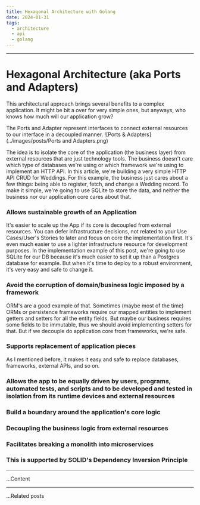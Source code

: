 ```yaml
---
title: Hexagonal Architecture with Golang
date: 2024-01-31
tags:
  - architecture
  - api
  - golang
---
```

---

# Hexagonal Architecture  (aka Ports and Adapters)
This architectural approach brings several benefits to a complex application. It might be bit a over for very simple ones, but anyways, who knows how much will our application grow?

The Ports and Adapter represent interfaces to connect external resources to our interface in a decoupled manner.
![Ports & Adapters](../images/posts/Ports and Adapters.png)

The idea is to isolate the core of the application (the business layer) from external resources that are just technology tools.
The business doesn't care which type of databases we're using or which framework we're using to implement an HTTP API.
In this article, we're building a very simple HTTP API CRUD for Weddings. For this example, the business just cares about a few things: being able to register, fetch, and change a Wedding record. To make it simple, we're going to use SQLite to store the data, and neither the business nor our application core cares about that.
### Allows sustainable growth of an Application
It's easier to scale up the App if its core is decoupled from external resources.
You can defer infrastructure decisions, not related to your Use Cases/User's Stories to later and focus on core the implementation first.
It's even much easier to use a lighter infrastructure resource for development purposes.
In the implementation example of this post, we're going to use SQLite for our DB because it's much easier to set it up than a Postgres database for example. But when it's time to deploy to a robust environment, it's very easy and safe to change it.

### Avoid the corruption of domain/business logic imposed by a framework
ORM's are a good example of that. Sometimes (maybe most of the time) ORMs or persistence frameworks require our mapped entities to implement getters and setters for all the entity fields. But maybe our business requires some fields to be immutable, thus we should avoid implementing setters for that.
But if we decouple do application core from frameworks, we're safe.
### Supports replacement of application pieces
As I mentioned before, it makes it easy and safe to replace databases, frameworks, external APIs, and so on.
### Allows the app to be equally driven by users, programs, automated tests, and scripts and to be developed and tested in isolation from its runtime devices and external resources

### Build a boundary around the application's core logic
### Decoupling the business logic from external resources
### Facilitates breaking a monolith into microservices
### This is supported by SOLID's Dependency Inversion Principle

---

...Content

---

...Related posts